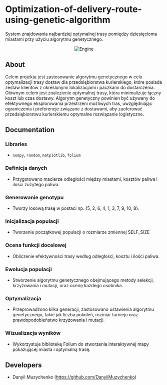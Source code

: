 # Optimization-of-delivery-route-using-genetic-algorithm
System znajdowania najbardziej optymalnej trasy pomiędzy dziesięcioma miastami przy użyciu algorytmu genetycznego.


<p align="center">
   <img src="https://img.shields.io/badge/Engine-PyCharm%2023-B7F352" alt="Engine">
</p>

## About


Celem projekta jest zastosowanie algorytmu genetycznego w celu optymalizacji trasy dostaw dla przedsiębiorstwa kurierskiego, które posiada zestaw klientów z określonymi lokalizacjami i paczkami do dostarczenia. Głównym celem jest znalezienie optymalnej trasy, która minimalizuje łączny koszt lub czas dostawy. Algorytm genetyczny powinien być używany do efektywnego eksplorowania przestrzeni możliwych tras, uwzględniając ograniczenia i preferencje związane z dostawami, aby zaoferować przedsiębiorstwu kurierskiemu optymalne rozwiązanie logistyczne.
</br>

## Documentation

### Libraries
- `numpy`, `random`, `matplotlib`, `folium`

### Definicja danych
- Przygotowano macierze odległości między miastami, kosztów paliwa i ilości zużytego paliwa.
### Generowanie genotypu
- Tworzy losową trasę w postaci np. {5, 2, 6, 4, 1, 3, 7, 9, 10, 8}.
### Inicjalizacja populacji
- Tworzenie początkowej populacji o rozmiarze zmiennej SELF_SIZE
### Ocena funkcji docelowej
- Obliczenie efektywności trasy według odległości, kosztu i ilości paliwa.
### Ewolucja populacji
- Stworzenie algorytmu genetycznego obejmującego metody selekcji, krzyżowania i mutacji, oraz ocenę każdego osobnika.
### Optymalizacja
- Przeprowadzono kilka generacji, zastosowano ustawienia algorytmu genetycznego, takie jak liczba pokoleń, rozmiar turnieju oraz prawdopodobieństwo krzyżowania i mutacji.
### Wizualizacja wyników
- Wykorzystuje bibliotekę Folium do stworzenia interaktywnej mapy pokazującej miasta i optymalną trasę. 
## Developers

- Danyil Muzychenko (https://github.com/DanyilMuzychenko)
